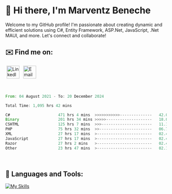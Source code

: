 # 👋 Hi there, I'm Marventz Beneche

Welcome to my GitHub profile! I'm passionate about creating dynamic and efficient solutions using C#, Entity Framework, ASP.Net, JavaScript, .Net MAUI, and more. Let's connect and collaborate!

## ✉️ Find me on:
 <a href="https://linkedin.com/in/benechem" target="_blank" rel="noopener noreferrer"> <img src="https://icons.iconarchive.com/icons/limav/flat-gradient-social/512/Linkedin-icon.png" alt="LinkedIn" height="40" style="vertical-align:top; margin:4px"></a>
 <a href="mailto:info@benechem.co"> <img src="https://icons.iconarchive.com/icons/dtafalonso/android-lollipop/512/Gmail-icon.png" alt="Email" height="40" style="vertical-align:top; margin:4px"></a>
</p>

<br/>
<!--START_SECTION:waka-->

```rust
From: 04 August 2021 - To: 20 December 2024

Total Time: 1,095 hrs 42 mins

C#                     471 hrs 4 mins  >>>>>>>>>>>--------------   42.08 %
Binary                 201 hrs 34 mins >>>>>--------------------   18.01 %
CSHTML                 125 hrs 7 mins  >>>----------------------   11.18 %
PHP                    75 hrs 32 mins  >>-----------------------   06.75 %
XML                    27 hrs 17 mins  >------------------------   02.44 %
JavaScript             27 hrs 17 mins  >------------------------   02.44 %
Razor                  27 hrs 2 mins   >------------------------   02.42 %
Other                  23 hrs 47 mins  >------------------------   02.13 %
```

<!--END_SECTION:waka-->
<br />

## 🧰 Languages and Tools:

[![My Skills](https://skillicons.dev/icons?i=js,html,css,cs,java,php,mysql,dotnet,bootstrap,visualstudio,vscode,androidstudio,azure,xd,wordpress,raspberrypi)](https://skillicons.dev)
<br />

